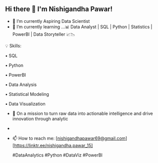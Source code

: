 ## Hi there 👋 I'm Nishigandha Pawar!


- 🔭 I’m currently Aspiring Data Scientist 
- 🌱 I’m currently learning ...📊 Data Analyst | SQL | Python | Statistics | PowerBI | Data Storyteller 📈📉
  
💡 Skills:

• SQL

• Python

• PowerBI

• Data Analysis

• Statistical Modeling

• Data Visualization

- 🌱 On a mission to turn raw data into actionable intelligence and drive innovation through analytic
- 
- 📫 How to reach me:
  [nishigandhapawar69@gmail.com]
  [https://linktr.ee/nishigandha.pawar_15]

  #DataAnalytics #Python #DataViz #PowerBI
